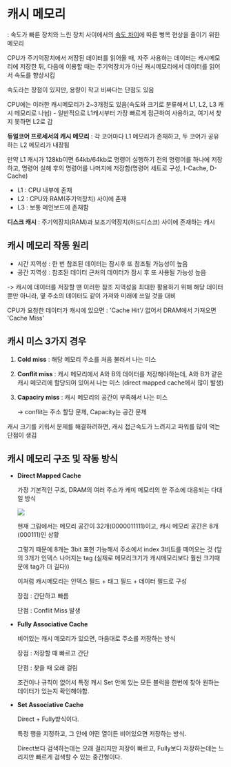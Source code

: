 # 캐시 메모리

: 속도가 빠른 장치와 느린 장치 사이에서의 <U>속도 차이</U>에 따른 병목 현상을 줄이기 위한 메모리 

CPU가 주기억장치에서 저장된 데이터를 읽어올 때, 자주 사용하는 데이터는 캐시메모리에 저장한 뒤, 다음에 이용할 때는 주기억장치가 아닌 캐시메모리에서 데이터를 읽어서 속도를 향상시킴


속도라는 장점이 있지만, 용량이 작고 비싸다는 단점도 있음

CPU에는 이러한 캐시메모리가 2~3개정도 있음(속도와 크기로 분류해서 L1, L2, L3 캐시 메모리로 나뉨)  -  일반적으로 L1캐시부터 가장 빠르게 접근하여 사용하고, 여기서 찾지 못하면 L2로 감


**듀얼코어 프로세서의 캐시 메모리** : 각 코어마다 L1 메모리가 존재하고, 두 코어가 공유하는 L2 메모리가 내장됨

만약 L1 캐시가 128kb이면 64kb/64kb로 명령어 실행하기 전의 명령어를 하나에 저장하고, 명령어 실해 후의 명렁어를 나머지에 저장함(명령어 세트로 구성, I-Cache, D-Cache)

- L1 : CPU 내부에 존재 
- L2 : CPU와 RAM(주기억장치) 사이에 존재
- L3 : 보통 메인보드에 존재함

**디스크 캐시** : 주기억장치(RAM)과 보조기억장치(하드디스크) 사이에 존재하는 캐시


## 캐시 메모리 작동 원리
- 시간 지역성 : 한 번 참조된 데이터는 잠시후 또 참조될 가능성이 높음
- 공간 지역성 : 참조된 데이터 근처의 데이터가 잠시 후 또 사용될 가능성 높음

-> 캐시에 데이터를 저장할 땐 이러한 참조 지역성을 최대한 활용하기 위해 해당 데이터뿐만 아니라, 옆 주소의 데이터도 같이 가져와 미래에 쓰일 것을 대비

CPU가 요청한 데이터가 캐시에 있으면 : 'Cache Hit'/ 없어서 DRAM에서 가져오면 'Cache Miss'


## 캐시 미스 3가지 경우

1. **Cold miss** : 해당 메모리 주소를 처음 불러서 나는 미스
2. **Conflit miss** : 캐시 메모리에서 A와 B의 데이터를 저장해야하는데, A와 B가 같은 캐시 메모리에 할당되어 있어서 나는 미스 (direct mapped cache에서 많이 발생)
3. **Capaciry miss** : 캐시 메모리의 공간이 부족해서 나는 미스

    -> conflit는 주소 할당 문제, Capacity는 공간 문제

캐시 크기를 키워서 문제를 해결하려하면, 캐시 접근속도가 느려지고 파워를 많이 먹는 단점이 생김


## 캐시 메모리 구조 및 작동 방식
- **Direct Mapped Cache**

    가장 기본적인 구조, DRAM의 여러 주소가 캐미 메모리의 한 주소에 대응되는 다대일 방식

    ![](https://user-images.githubusercontent.com/70997596/214499583-752eaa05-69ef-4881-b976-14ada9a44599.png)

    현재 그림에서는 메모리 공간이 32개(0000011111)이고, 캐시 메모리 공간은 8개(000111)인 상황

    그렇기 때문에 8개는 3bit 표현 가능해서 주소에서 index 3비트를 떼어오는 것 (앞의 3개가 인덱스 나머지는 tag (실제로 메모리크기가 캐시메모리보다 훨씬 크기때문에 tag가 더 길다))

    이처럼 캐시메모리는 인덱스 필드 + 태그 필드 + 데이터 필드로 구성

    장점 : 간단하고 빠름

    단점 : Conflit Miss 발생


- **Fully Associative Cache**
    
    비어있는 캐시 메모리가 있으면, 마음대로 주소를 저장하는 방식 
    
    장점 : 저장할 때 빠르고 간단

    단점 : 찾을 때 오래 걸림


    조건이나 규칙이 없어서 특정 캐시 Set 안에 있는 모든 블럭을 한번에 찾아 원하는 데이터가 있는지 확인해야함.


- **Set Associative Cache**
    
    Direct + Fully방식이다.

    특정 행을 지정하고, 그 안에 어떤 열이든 비어있으면 저장하는 방식.

    Direct보다 검색하는데는 오래 걸리지만 저장이 빠르고, Fully보다 저장하는데는 느리지만 빠르게 검색할 수 있는 중간형이다.
